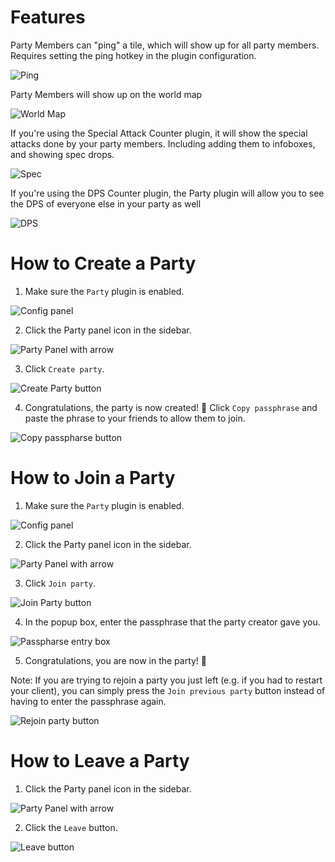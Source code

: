 # Features

Party Members can "ping" a tile, which will show up for all party members. Requires setting the ping hotkey in the plugin configuration.

![Ping](https://runelite.net/img/blog/1.5.11-Release/ping.gif)

Party Members will show up on the world map

![World Map](https://runelite.net/img/blog/1.5.11-Release/tilemap.png)

If you're using the Special Attack Counter plugin, it will show the special attacks done by your party members. Including adding them to infoboxes, and showing spec drops.

![Spec](https://runelite.net/img/blog/1.5.18-Release/party-specs.gif)

If you're using the DPS Counter plugin, the Party plugin will allow you to see the DPS of everyone else in your party as well

![DPS](https://runelite.net/img/blog/1.6.10-Release/dps.png)

# How to Create a Party

1. Make sure the `Party` plugin is enabled.

![Config panel](https://user-images.githubusercontent.com/2979691/174498169-7d7e32e3-6bbf-4d31-81ef-b1666230b5a6.png)

2. Click the Party panel icon in the sidebar.

![Party Panel with arrow](https://user-images.githubusercontent.com/2979691/174498521-d1cd709c-c88d-400a-ac30-9b1144b80fe5.png)

3. Click `Create party`.

![Create Party button](https://user-images.githubusercontent.com/2979691/174498689-5f13a4a7-54af-488b-aaae-d1684d67f4f9.png)


4. Congratulations, the party is now created! :tada: Click `Copy passphrase` and paste the phrase to your friends to allow them to join.

![Copy passpharse button](https://user-images.githubusercontent.com/2979691/188455471-5846685f-f849-421a-a9cb-818a0d8ce701.png)


# How to Join a Party

1. Make sure the `Party` plugin is enabled.

![Config panel](https://user-images.githubusercontent.com/2979691/174498169-7d7e32e3-6bbf-4d31-81ef-b1666230b5a6.png)

2. Click the Party panel icon in the sidebar.

![Party Panel with arrow](https://user-images.githubusercontent.com/2979691/174498521-d1cd709c-c88d-400a-ac30-9b1144b80fe5.png)

3. Click `Join party`.

![Join Party button](https://user-images.githubusercontent.com/2979691/174498633-253a6361-af62-4320-8d49-f134ab7d884a.png)

4. In the popup box, enter the passphrase that the party creator gave you.

![Passpharse entry box](https://user-images.githubusercontent.com/2979691/174498802-c7776453-7b0e-42f1-94e0-a5fd236e9e70.png)

5. Congratulations, you are now in the party! :tada:

Note: If you are trying to rejoin a party you just left (e.g. if you had to restart your client), you can simply press the `Join previous party` button instead of having to enter the passphrase again.

![Rejoin party button](https://user-images.githubusercontent.com/2979691/174498837-744ab2ee-bde3-4e3d-917b-f148bb6382cd.png)


# How to Leave a Party

1. Click the Party panel icon in the sidebar.

![Party Panel with arrow](https://user-images.githubusercontent.com/2979691/174498521-d1cd709c-c88d-400a-ac30-9b1144b80fe5.png)

2. Click the `Leave` button.

![Leave button](https://user-images.githubusercontent.com/2979691/188455078-4a5cfa73-a934-4940-a2df-3f223f59ef54.png)
